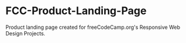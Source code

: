 # FCC-Product-Landing-Page
Product landing page created for freeCodeCamp.org's Responsive Web Design Projects.
